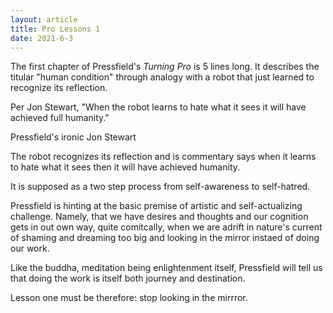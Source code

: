 ```yaml
---
layout: article
title: Pro Lessons 1
date: 2021-6-3
---
```


The first chapter of Pressfield's _Turning Pro_ is 5 lines long. It describes the titular "human condition" through analogy with a robot that just learned to recognize its reflection.

Per Jon Stewart, "When the robot learns to hate what it sees it will have achieved full humanity."

Pressfield's ironic    Jon Stewart

The robot recognizes its reflection and is commentary says when it learns to hate what it sees then it will have achieved humanity.

It is supposed as a two step process from self-awareness to self-hatred.

Pressfield is hinting at the basic premise of artistic and self-actualizing challenge. Namely, that we have desires and thoughts and our cognition gets in out own way, quite comitcally, when we are adrift in nature's current of shaming and dreaming too big and looking in the mirror instaed of doing our work.

Like the buddha, meditation being enlightenment itself, Pressfield will tell us that doing the work is itself both journey and destination.

Lesson one must be therefore: stop looking in the mirrror.
